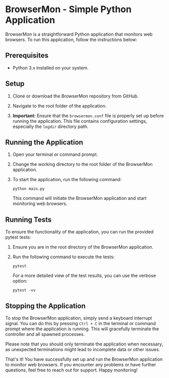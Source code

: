 # BrowserMon - Simple Python Application

BrowserMon is a straightforward Python application that monitors web browsers. To run this application, follow the instructions below:

## Prerequisites

- Python 3.x installed on your system.

## Setup

1. Clone or download the BrowserMon repository from GitHub.
    
2. Navigate to the root folder of the application.
    
3. **Important:** Ensure that the `browsermon.conf` file is properly set up before running the application. This file contains configuration settings, especially the `logdir` directory path.
    

## Running the Application

1. Open your terminal or command prompt.
    
2. Change the working directory to the root folder of the BrowserMon application.
    
3. To start the application, run the following command:
    
    ```
    python main.py
    ```
    
    This command will initiate the BrowserMon application and start monitoring web browsers.
    

## Running Tests

To ensure the functionality of the application, you can run the provided pytest tests:

1. Ensure you are in the root directory of the BrowserMon application.

2. Run the following command to execute the tests:
    
    ```
    pytest
    ```

   For a more detailed view of the test results, you can use the verbose option:

    ```
    pytest -vv
    ```

## Stopping the Application

To stop the BrowserMon application, simply send a keyboard interrupt signal. You can do this by pressing `Ctrl + C` in the terminal or command prompt where the application is running. This will gracefully terminate the controller and all spawned processes.

Please note that you should only terminate the application when necessary, as unexpected terminations might lead to incomplete data or other issues.

That's it! You have successfully set up and run the BrowserMon application to monitor web browsers. If you encounter any problems or have further questions, feel free to reach out for support. Happy monitoring!

